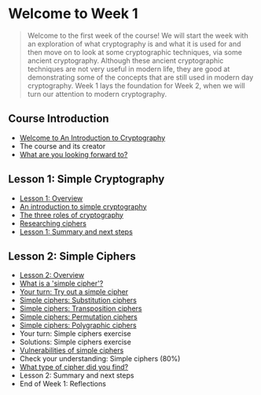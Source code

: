 # Welcome to Week 1
> Welcome to the first week of the course! We will start the week with an exploration of what cryptography is and what it is used for and then move on to look at some cryptographic techniques, via some ancient cryptography. Although these ancient cryptographic techniques are not very useful in modern life, they are good at demonstrating some of the concepts that are still used in modern day cryptography. Week 1 lays the foundation for Week 2, when we will turn our attention to modern cryptography.
## Course Introduction
- [Welcome to An Introduction to Cryptography](https://github.com/KailaniBailey/An-Introduction-to-Cryptography/tree/main/Week%201:%20Welcome%20to%20Week%201/Welcome%20to%20An%20Introduction%20to%20Cryptography)
- The course and its creator
- [What are you looking forward to?](https://github.com/KailaniBailey/An-Introduction-to-Cryptography/tree/main/Week%201:%20Welcome%20to%20Week%201/What%20are%20you%20looking%20forward%20to%3F)
## Lesson 1: Simple Cryptography
- [Lesson 1: Overview](https://github.com/KailaniBailey/An-Introduction-to-Cryptography/tree/main/Week%201:%20Welcome%20to%20Week%201/Lesson%201:%20Overview)
- [An introduction to simple cryptography](https://github.com/KailaniBailey/An-Introduction-to-Cryptography/tree/main/Week%201:%20Welcome%20to%20Week%201/An%20introduction%20to%20simple%20cryptography)
- [The three roles of cryptography](https://github.com/KailaniBailey/An-Introduction-to-Cryptography/tree/main/Week%201:%20Welcome%20to%20Week%201/The%20three%20roles%20of%20cryptography)
- [Researching ciphers](https://github.com/KailaniBailey/An-Introduction-to-Cryptography/tree/main/Week%201:%20Welcome%20to%20Week%201/Researching%20ciphers)
- [Lesson 1: Summary and next steps](https://github.com/KailaniBailey/An-Introduction-to-Cryptography/tree/main/Week%201:%20Welcome%20to%20Week%201/Lesson%201:%20Summary%20and%20next%20steps)
## Lesson 2: Simple Ciphers
- [Lesson 2: Overview](https://github.com/KailaniBailey/An-Introduction-to-Cryptography/tree/main/Week%201:%20Welcome%20to%20Week%201/Lesson%202:%20Overview)
- [What is a 'simple cipher'?](https://github.com/KailaniBailey/An-Introduction-to-Cryptography/tree/main/Week%201:%20Welcome%20to%20Week%201/What%20is%20a%20'simple%20cipher'%3F)
- [Your turn: Try out a simple cipher](https://github.com/KailaniBailey/An-Introduction-to-Cryptography/blob/main/Week%201%3A%20Welcome%20to%20Week%201/caesarcipher.pdf)
- [Simple ciphers: Substitution ciphers](https://github.com/KailaniBailey/An-Introduction-to-Cryptography/tree/main/Week%201:%20Welcome%20to%20Week%201/Simple%20ciphers:%20Substitution%20ciphers)
- [Simple ciphers: Transposition ciphers](https://github.com/KailaniBailey/An-Introduction-to-Cryptography/tree/main/Week%201:%20Welcome%20to%20Week%201/Simple%20ciphers:%20Transposition%20ciphers)
- [Simple ciphers: Permutation ciphers](https://github.com/KailaniBailey/An-Introduction-to-Cryptography/tree/main/Week%201:%20Welcome%20to%20Week%201/Simple%20ciphers:%20Permutation%20ciphers)
- [Simple ciphers: Polygraphic ciphers](https://github.com/KailaniBailey/An-Introduction-to-Cryptography/tree/main/Week%201:%20Welcome%20to%20Week%201/Simple%20ciphers:%20Polygraphic%20ciphers)
- Your turn: Simple ciphers exercise
- Solutions: Simple ciphers exercise
- [Vulnerabilities of simple ciphers](https://github.com/KailaniBailey/An-Introduction-to-Cryptography/tree/main/Week%201%3A%20Welcome%20to%20Week%201/Vulnerabilities%20of%20simple%20ciphers)
- Check your understanding: Simple ciphers (80%)
- [What type of cipher did you find?](https://github.com/KailaniBailey/An-Introduction-to-Cryptography/tree/main/Week%201:%20Welcome%20to%20Week%201/What%20type%20of%20cipher%20did%20you%20find%3F)
- Lesson 2: Summary and next steps
- End of Week 1: Reflections
